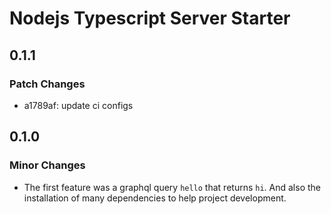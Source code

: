 # Nodejs Typescript Server Starter

## 0.1.1

### Patch Changes

- a1789af: update ci configs

## 0.1.0

### Minor Changes

- The first feature was a graphql query `hello` that returns `hi`. And also the installation of many dependencies to help project development.
